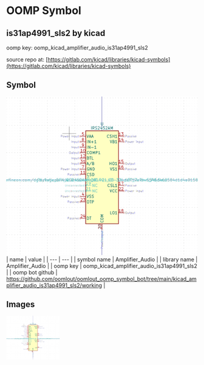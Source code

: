 # OOMP Symbol  
## is31ap4991_sls2  by kicad  
  
oomp key: oomp_kicad_amplifier_audio_is31ap4991_sls2  
  
source repo at: [https://gitlab.com/kicad/libraries/kicad-symbols](https://gitlab.com/kicad/libraries/kicad-symbols)  
## Symbol  
  
[![working.png](working_600.png)](working.png)  
| name | value | 
| --- | --- | 
| symbol name | Amplifier_Audio | 
| library name | Amplifier_Audio | 
| oomp key | oomp_kicad_amplifier_audio_is31ap4991_sls2 | 
| oomp bot github | https://github.com/oomlout/oomlout_oomp_symbol_bot/tree/main/kicad_amplifier_audio_is31ap4991_sls2/working | 
## Images  
  
[![working.png](working_140.png)](working.png)  
